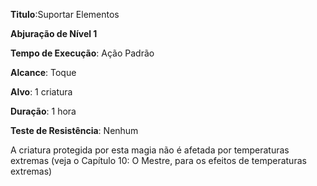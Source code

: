 **Titulo**:Suportar Elementos

**Abjuração de Nível 1**

**Tempo de Execução**: Ação Padrão

**Alcance**: Toque

**Alvo**: 1 criatura

**Duração**: 1 hora

**Teste de Resistência**: Nenhum

A criatura protegida por esta magia não é afetada por temperaturas extremas (veja o Capítulo 10: O Mestre, para os efeitos de temperaturas extremas)
